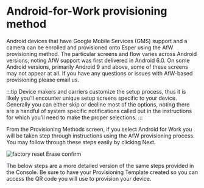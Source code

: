 # Android-for-Work provisioning method

Android devices that have Google Mobile Services (GMS) support and a camera can be enrolled and provisioned onto Esper using the AfW provisioning method. The particular screens and flow varies across Android versions, noting AfW support was first delivered in Android 6.0. On some Android versions, primarily Android 9 and above, some of these screens may not appear at all. If you have any questions or issues with AfW-based provisioning please email us.

:::tip
Device makers and carriers customize the setup process, thus it is likely you’ll encounter unique setup screens specific to your device. Generally you can either skip or decline most of the options, noting there are a handful of system specific notifications called out in the instructions for which you’ll need to make the proper selections.
:::

From the Provisioning Methods screen, if you select Android for Work you will be taken step through instructions using the AfW provisioning process. You may follow through these steps easily by clicking Next.

![factory reset Erase confirm](/images/provisioning/provisioning_afw.png)

The below steps are a more detailed version of the same steps provided in the Console. Be sure to have your Provisioning Template created so you can access the QR code you will use to provision your device.

<div>
<StepView
    :items="[
        { title: 'Step 1 : Begin by factory resetting your device.', image: '/images/provisioning/provisioning_afw.png' },
        { title: 'Step 2: Once the factory reset is completed, in the first setup screen select START (the button title may be a variation of getting started, setting up your device, or let’s go).', image: '/images/provisioning/provisioning_afw_start.png' }, { title: 'Step 3 : If your device does not have an active cellular data network connection, you will next need to connect the device to the internet either using the cellular or Wi-Fi. If you have a cellular device without a SIM, you may encounter this screen first. Select SKIP if you plan to use Wi-Fi. Otherwise proceed to insert your SIM with cellular data support.', image: '/images/provisioning/afw_network.png' },
        { title: 'Step 4: When presented with the Copy apps & data screen (noting on some devices this may appear after establishing a Wi-Fi connection), select Set up as new (may also be Don’t copy or another variant).', image: '/images/provisioning/afw_copy.png' },
        { title: 'Step 5: If you are using Wi-Fi complete the steps to connect to your desired access point.', image: '/images/provisioning/afw_ssid.png' },
        { title: 'Step 6: You will see a *Checking for updates…* screen that may change to *Just a sec…* and *I or Checking info…* *Please be patient* as the device is prepared for enrollment.', image: '/images/provisioning/afw_checking_updates.png' },
        { title: 'Step 7: It will take a few moments for the *Google Sign in* screen to appear. Once it does, in the Email or phone field enter afw#esper and then select Next. As a certified Google EMM partner, this is a special keyword used by the AfW provisioning process that will then start the process to enroll your device into Esper.', image: '/images/provisioning/provisioning_afw.png' },
    ]"
/>
</div>